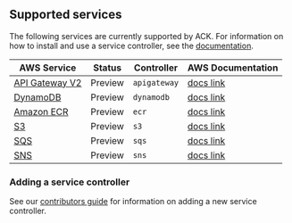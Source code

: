 ## Supported services
The following services are currently supported by ACK. For information on how to install and use a service controller, see the [documentation](https://aws.github.io/aws-controllers-k8s/user-docs/install).

|AWS Service|Status|Controller|AWS Documentation|
|-----------|------|----------|-----------------|
|[API Gateway V2](https://aws.amazon.com/api-gateway/)|Preview|`apigateway`|[docs link](https://docs.aws.amazon.com/apigateway)
|[DynamoDB](https://aws.amazon.com/dynamodb/)|Preview|`dynamodb`|[docs link](https://docs.aws.amazon.com/dynamodb)|
|[Amazon ECR](https://aws.amazon.com/ecr/)|Preview|`ecr`|[docs link](https://docs.aws.amazon.com/ecr)|
|[S3](https://aws.amazon.com/s3/)|Preview|`s3`|[docs link](https://docs.aws.amazon.com/s3)|
|[SQS](https://aws.amazon.com/sqs/)|Preview|`sqs`|[docs link](https://docs.aws.amazon.com/sqs)|
|[SNS](https://aws.amazon.com/sns/)|Preview|`sns`|[docs link](https://docs.aws.amazon.com/sns)|


### Adding a service controller
See our [contributors guide](/CONTRIBUTING.md) for information on adding a new service controller.
